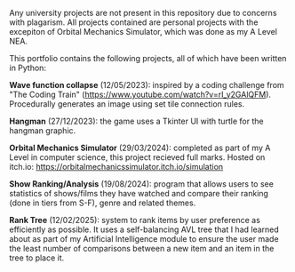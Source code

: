 Any university projects are not present in this repository due to concerns with plagarism.
All projects contained are personal projects with the excepiton of Orbital Mechanics Simulator, which was done as my A Level NEA.

This portfolio contains the following projects, all of which have been written in Python:

**Wave function collapse** (12/05/2023): inspired by a coding challenge from "The Coding Train" (https://www.youtube.com/watch?v=rI_y2GAlQFM). Procedurally generates an image using set tile connection rules.

**Hangman** (27/12/2023): the game uses a Tkinter UI with turtle for the hangman graphic.

**Orbital Mechanics Simulator** (29/03/2024): completed as part of my A Level in computer science, this project recieved full marks. Hosted on itch.io: https://orbitalmechanicssimulator.itch.io/simulation

**Show Ranking/Analysis** (19/08/2024): program that allows users to see statistics of shows/films they have watched and compare their ranking (done in tiers from S-F), genre and related themes.

**Rank Tree** (12/02/2025): system to rank items by user preference as efficiently as possible. It uses a self-balancing AVL tree that I had learned about as part of my Artificial Intelligence module to ensure the user made the least number of comparisons between a new item and an item in the tree to place it. 
